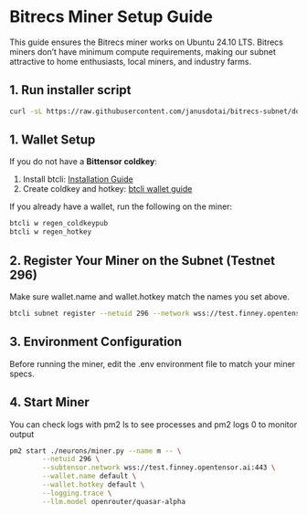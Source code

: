 # Bitrecs Miner Setup Guide

This guide ensures the Bitrecs miner works on Ubuntu 24.10 LTS. Bitrecs miners don’t have minimum compute requirements, making our subnet attractive to home enthusiasts, local miners, and industry farms.

## 1. Run installer script 
```bash
curl -sL https://raw.githubusercontent.com/janusdotai/bitrecs-subnet/docs/scripts/install_miner.sh | bash
```

## 1. Wallet Setup

If you do not have a **Bittensor coldkey**:

1. Install btcli: [Installation Guide](https://docs.bittensor.com/getting-started/install-btcli)
2. Create coldkey and hotkey: [btcli wallet guide](https://docs.bittensor.com/btcli#btcli-wallet)

If you already have a wallet, run the following on the miner:

```bash
btcli w regen_coldkeypub
btcli w regen_hotkey
```

## 2. Register Your Miner on the Subnet (Testnet 296)

Make sure wallet.name and wallet.hotkey match the names you set above.

```bash
btcli subnet register --netuid 296 --network wss://test.finney.opentensor.ai:443 --wallet.name default --wallet.hotkey default
```

## 3. Environment Configuration

Before running the miner, edit the .env environment file to match your miner specs. 

## 4. Start Miner

You can check logs with pm2 ls to see processes and pm2 logs 0 to monitor output

```bash
pm2 start ./neurons/miner.py --name m -- \
        --netuid 296 \
        --subtensor.network wss://test.finney.opentensor.ai:443 \
        --wallet.name default \
        --wallet.hotkey default \
        --logging.trace \
        --llm.model openrouter/quasar-alpha
```

